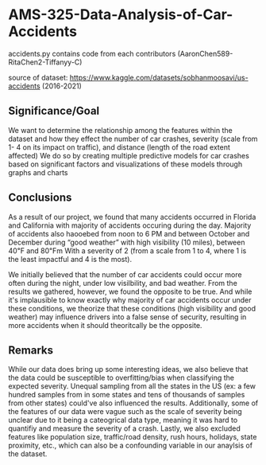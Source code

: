 # AMS-325-Data-Analysis-of-Car-Accidents
accidents.py contains code from each contributors (AaronChen589-RitaChen2-Tiffanyy-C)

source of dataset: https://www.kaggle.com/datasets/sobhanmoosavi/us-accidents (2016-2021)


## Significance/Goal
We want to determine the relationship among the features within the dataset and how they effect the number of car crashes, severity (scale from 1- 4 on its impact on traffic), and distance (length of the road extent affected)
We do so by creating multiple predictive models for car crashes based on significant factors and visualizations of these models through graphs and charts


## Conclusions
As a result of our project, we found that many accidents occurred in Florida and California with majority of accidents occuring during the day.
Majority of accidents also haooebed from noon to 6 PM and between October and December during “good weather” with high visibility (10 miles), between  40℉  and 80℉m With a severity of 2 (from a scale from 1 to 4, where 1 is the least impactful and 4 is the most).

We initially believed that the number of car accidents could occur more often during the night, under low visilbility, and bad weather. From the results we gathered, however, we found the opposite to be true. And while it's implausible to know exactly why majority of car accidents occur under these conditions, we theorize that these conditions (high visibility and good weather) may influence drivers into a false sense of security, resulting in more accidents when it should theoritcally be the opposite. 


## Remarks
While our data does bring up some interesting ideas, we also believe that the data could be susceptible to overfitting/bias when classifying the expected severity. Unequal sampling from all the states in the US (ex: a few hundred samples from in some states and tens of thousands of samples from other states) could've also influenced the results. Additionally, some of the features of our data were vague such as the scale of severity being unclear due to it being a cateogrical data type, meaning it was hard to quantifiy and measure the severity of a crash. Lastly, we also excluded features like population size, traffic/road density, rush hours, holidays, state proximity, etc., which can also be a confounding variable in our anaylsis of the dataset.











